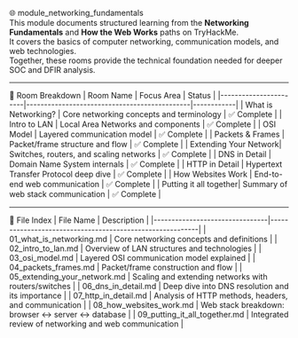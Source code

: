 🌐 module_networking_fundamentals  
This module documents structured learning from the **Networking Fundamentals** and **How the Web Works** paths on TryHackMe.  
It covers the basics of computer networking, communication models, and web technologies.  
Together, these rooms provide the technical foundation needed for deeper SOC and DFIR analysis.

---

🧠 Room Breakdown
| Room Name            | Focus Area                                   | Status     |
|-----------------------|----------------------------------------------|------------|
| What is Networking?   | Core networking concepts and terminology     | ✅ Complete |
| Intro to LAN          | Local Area Networks and components           | ✅ Complete |
| OSI Model             | Layered communication model                  | ✅ Complete |
| Packets & Frames      | Packet/frame structure and flow              | ✅ Complete |
| Extending Your Network| Switches, routers, and scaling networks      | ✅ Complete |
| DNS in Detail         | Domain Name System internals                 | ✅ Complete |
| HTTP in Detail        | Hypertext Transfer Protocol deep dive        | ✅ Complete |
| How Websites Work     | End-to-end web communication                 | ✅ Complete |
| Putting it all together| Summary of web stack communication          | ✅ Complete |

---

📂 File Index
| File Name                     | Description                                              |
|--------------------------------|----------------------------------------------------------|
| 01_what_is_networking.md       | Core networking concepts and definitions                 |
| 02_intro_to_lan.md             | Overview of LAN structures and technologies              |
| 03_osi_model.md                | Layered OSI communication model explained                |
| 04_packets_frames.md           | Packet/frame construction and flow                       |
| 05_extending_your_network.md   | Scaling and extending networks with routers/switches     |
| 06_dns_in_detail.md            | Deep dive into DNS resolution and its importance         |
| 07_http_in_detail.md           | Analysis of HTTP methods, headers, and communication     |
| 08_how_websites_work.md        | Web stack breakdown: browser ↔ server ↔ database         |
| 09_putting_it_all_together.md  | Integrated review of networking and web communication    |
